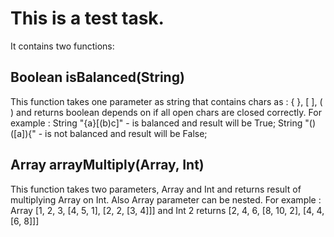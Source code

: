# This is a test task.
It contains two functions:

## Boolean isBalanced(String)
This function takes one parameter as string that contains chars as :  { }, [ ], ( ) and returns boolean depends on if all open chars are closed correctly.
For example :
String "{a}[(b)c]" - is balanced and result will be True;
String "()([a]){" - is not balanced and result will be False;

## Array arrayMultiply(Array, Int)
This function takes two parameters, Array and Int and returns result of multiplying Array on Int. Also Array parameter can be nested.
For example :
Array [1, 2, 3, [4, 5, 1], [2, 2, [3, 4]]] and Int 2 returns [2, 4, 6, [8, 10, 2], [4, 4, [6, 8]]]
